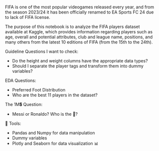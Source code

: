 FIFA is one of the most popular videogames released every year, and from the season 2023/24 it has been officially renamed to EA Sports FC 24 due to lack of FIFA license.

The purpose of this notebook is to analyze the FIFA players dataset available at Kaggle, which provides information regarding players such as age, overall and potential attributes, club and league name, positions, and many others from the latest 10 editions of FIFA (from the 15th to the 24th).


Guideline Questions I want to check:
* Do the height and weight columns have the appropriate data types?
* Should I separate the player tags and transform them into dummy variables?

EDA Questions:
* Preferred Foot Distribution
* Who are the best 11 players in the dataset?

The 1M💲 Question:
* Messi or Ronaldo? Who is the 🐐?

🔨 Tools:
* Pandas and Numpy for data manipulation
* Dummy variables
* Plotly and Seaborn for data visualization 📊
